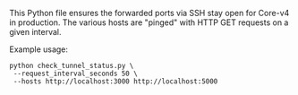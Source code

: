 This Python file ensures the forwarded ports via SSH stay open for Core-v4 in production.
 The various hosts are "pinged" with HTTP GET requests on a given interval.

Example usage:

```
python check_tunnel_status.py \
 --request_interval_seconds 50 \
 --hosts http://localhost:3000 http://localhost:5000
 ```
